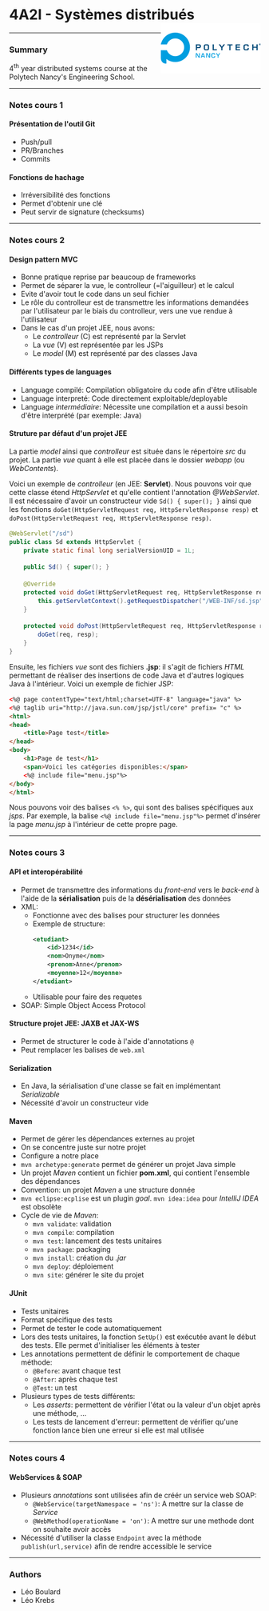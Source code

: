 # 4A2I - Systèmes distribués<img align="right" width="200" height="100" src="https://github.com/Legoota/4A2I-Syst-dist/blob/main/logo.png" alt="Logo Polytech">
---
### Summary

4<sup>th</sup> year distributed systems course at the Polytech Nancy's Engineering School.

---
### Notes cours 1

#### Présentation de l'outil Git
 * Push/pull
 * PR/Branches
 * Commits

#### Fonctions de hachage
 * Irréversibilité des fonctions
 * Permet d'obtenir une clé
 * Peut servir de signature (checksums)

---
### Notes cours 2
#### Design pattern MVC
 * Bonne pratique reprise par beaucoup de frameworks
 * Permet de séparer la vue, le controlleur (=l'aiguilleur) et le calcul
 * Evite d'avoir tout le code dans un seul fichier
 * Le rôle du controlleur est de transmettre les informations demandées par l'utilisateur par le biais du controlleur, vers une vue rendue à l'utilisateur
 * Dans le cas d'un projet JEE, nous avons:
   * Le *controlleur* (C) est représenté par la Servlet
   * La *vue* (V) est représentée par les JSPs
   * Le *model* (M) est représenté par des classes Java

#### Différents types de languages
 * Language compilé: Compilation obligatoire du code afin d'être utilisable
 * Language interpreté: Code directement exploitable/deployable
 * Language *intermédiaire*: Nécessite une compilation et a aussi besoin d'être interprété (par exemple: Java)

#### Struture par défaut d'un projet JEE
La partie *model* ainsi que *controlleur* est située dans le répertoire *src* du projet. La partie *vue* quant à elle est placée dans le dossier *webapp* (ou *WebContents*).

Voici un exemple de *controlleur* (en JEE: **Servlet**). Nous pouvons voir que cette classe étend *HttpServlet* et qu'elle contient l'annotation *@WebServlet*. Il est nécessaire d'avoir un constructeur vide ```Sd() { super(); }``` ainsi que les fonctions ```doGet(HttpServletRequest req, HttpServletResponse resp)``` et ```doPost(HttpServletRequest req, HttpServletResponse resp)```.
```java
@WebServlet("/sd")
public class Sd extends HttpServlet {
    private static final long serialVersionUID = 1L;

    public Sd() { super(); }

    @Override
    protected void doGet(HttpServletRequest req, HttpServletResponse resp) throws ServletException, IOException {
        this.getServletContext().getRequestDispatcher("/WEB-INF/sd.jsp").forward(req,resp);
    }

    protected void doPost(HttpServletRequest req, HttpServletResponse resp) throws ServletException, IOException {
        doGet(req, resp);
    }
}

```
Ensuite, les fichiers *vue* sont des fichiers **.jsp**: il s'agit de fichiers *HTML* permettant de réaliser des insertions de code Java et d'autres logiques Java à l'intérieur. Voici un exemple de fichier JSP:
```html
<%@ page contentType="text/html;charset=UTF-8" language="java" %>
<%@ taglib uri="http://java.sun.com/jsp/jstl/core" prefix= "c" %>
<html>
<head>
    <title>Page test</title>
</head>
<body>
    <h1>Page de test</h1>
    <span>Voici les catégories disponibles:</span>
    <%@ include file="menu.jsp"%>
</body>
</html>
```
Nous pouvons voir des balises ```<% %>```, qui sont des balises spécifiques aux *jsps*. Par exemple, la balise ```<%@ include file="menu.jsp"%>``` permet d'insérer la page *menu.jsp* à l'intérieur de cette propre page.

---
### Notes cours 3

#### API et interopérabilité
* Permet de transmettre des informations du *front-end* vers le *back-end* à l'aide de la **sérialisation** puis de la **désérialisation** des données
* XML:
  * Fonctionne avec des balises pour structurer les données
  * Exemple de structure:
    ```xml
    <etudiant>
        <id>1234</id>
        <nom>Onyme</nom>
        <prenom>Anne</prenom>
        <moyenne>12</moyenne>
    </etudiant>
    ```
  * Utilisable pour faire des requetes
* SOAP: Simple Object Access Protocol

#### Structure projet JEE: JAXB et JAX-WS
* Permet de structurer le code à l'aide d'annotations ```@```
* Peut remplacer les balises de ```web.xml```

#### Serialization
* En Java, la sérialisation d'une classe se fait en implémentant *Serializable*
* Nécessité d'avoir un constructeur vide

#### Maven
* Permet de gérer les dépendances externes au projet
* On se concentre juste sur notre projet
* Configure a notre place
* ```mvn archetype:generate``` permet de générer un projet Java simple
* Un projet *Maven* contient un fichier **pom.xml**, qui contient l'ensemble des dépendances
* Convention: un projet *Maven* a une structure donnée
* ```mvn eclipse:ecplise``` est un plugin *goal*. ```mvn idea:idea``` pour *IntelliJ IDEA* est obsolète
* Cycle de vie de *Maven*:
  * ```mvn validate```: validation
  * ```mvn compile```: compilation
  * ```mvn test```: lancement des tests unitaires
  * ```mvn package```: packaging
  * ```mvn install```: création du *.jar*
  * ```mvn deploy```: déploiement
  * ```mvn site```: générer le site du projet

#### JUnit
* Tests unitaires
* Format spécifique des tests
* Permet de tester le code automatiquement
* Lors des tests unitaires, la fonction ```SetUp()``` est exécutée avant le début des tests. Elle permet d'initialiser les éléments à tester
* Les annotations permettent de définir le comportement de chaque méthode:
  * ```@Before```: avant chaque test
  * ```@After```: après chaque test
  * ```@Test```: un test
* Plusieurs types de tests différents:
  * Les *asserts*: permettent de vérifier l'état ou la valeur d'un objet après une méthode, ...
  * Les tests de lancement d'erreur: permettent de vérifier qu'une fonction lance bien une erreur si elle est mal utilisée


---
### Notes cours 4

#### WebServices & SOAP
* Plusieurs *annotations* sont utilisées afin de créér un service web SOAP:
  * ```@WebService(targetNamespace = 'ns')```: A mettre sur la classe de *Service*
  * ```@WebMethod(operationName = 'on')```: A mettre sur une methode dont on souhaite avoir accès
* Nécessité d'utiliser la classe ```Endpoint``` avec la méthode ```publish(url,service)``` afin de rendre accessible le service

---
### Authors
* Léo Boulard
* Léo Krebs
